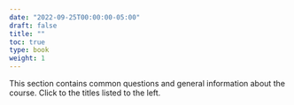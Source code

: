 ```yaml
---
date: "2022-09-25T00:00:00-05:00"
draft: false
title: ""
toc: true
type: book
weight: 1
---
```


This section contains common questions and general information about the course. Click to the titles listed to the left.